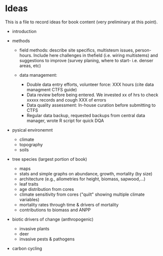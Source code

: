 # Ideas

This is a file to record ideas for book content (very preliminary at this point). 

- introduction
- methods
  - field methods: describe site specifics, multistesm issues, person-hours. Include here challenges in thefield (i.e. wiring multistems) and suggestions to improve (survey planing, where to start- i.e. denser areas, etc)
  
  - data management:
      - Double data entry efforts, volunteer force: XXX hours (cite data managment CTFS guide)
      - Data review before being entered. We invested xx of hrs to check xxxxx records and cough XXX of errors
      - Data quality assessment: In-house curation before submitting to CTFS
      - Regular data backup, requested backups from central data manager, wrote R script for quick DQA 
 
- pysical environemnt
  - climate 
  - topography
  - soils
- tree species (largest portion of book)
  - maps
  - stats and simple graphs on abundance, growth, mortality (by size)
  - architecture (e.g., allometries for height, biomass, sapwood,...)
  - leaf traits
  - age distribution from cores
  - climate sensitivity from cores ("quilt" showing multiple climate variables)
  - mortality rates through time & drivers of mortality
  - contributions to biomass and ANPP
- biotic drivers of change (anthropogenic)
  - invasive plants
  - deer
  - invasive pests & pathogens
- carbon cycling


